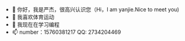 - 👋 你好，我是严杰，很高兴认识您（Hi，I am yanjie.Nice to meet you)
- 👀 我喜欢体育运动
- 🌱 我现在在学习编程
- 📫 number：15760381217  QQ: 2734204469

<!---
yanjieyanjie/yanjieyanjie is a ✨ special ✨ repository because its `README.md` (this file) appears on your GitHub profile.
You can click the Preview link to take a look at your changes.
--->
